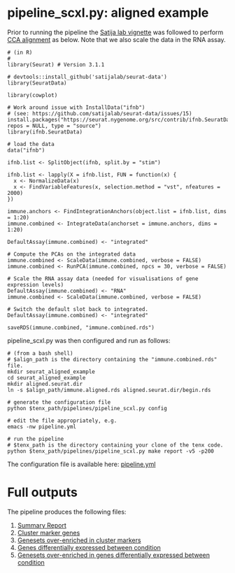 # pipeline_scxl.py: aligned example

Prior to running the pipeline the [Satija lab vignette](https://satijalab.org/seurat/v3.1/immune_alignment.html) was followed to perform [CCA alignment](https://doi.org/10.1038/nbt.4096) as below. Note that we also scale the data in the RNA assay.

```
# (in R)
#
library(Seurat) # Version 3.1.1

# devtools::install_github('satijalab/seurat-data')
library(SeuratData)

library(cowplot)

# Work around issue with InstallData("ifnb")
# (see: https://github.com/satijalab/seurat-data/issues/15)
install.packages("https://seurat.nygenome.org/src/contrib/ifnb.SeuratData_3.0.0.tar.gz", repos = NULL, type = "source")
library(ifnb.SeuratData)

# load the data
data("ifnb")

ifnb.list <- SplitObject(ifnb, split.by = "stim")

ifnb.list <- lapply(X = ifnb.list, FUN = function(x) {
  x <- NormalizeData(x)
  x <- FindVariableFeatures(x, selection.method = "vst", nfeatures = 2000)
})

immune.anchors <- FindIntegrationAnchors(object.list = ifnb.list, dims = 1:20)
immune.combined <- IntegrateData(anchorset = immune.anchors, dims = 1:20)

DefaultAssay(immune.combined) <- "integrated"

# Compute the PCAs on the integrated data
immune.combined <- ScaleData(immune.combined, verbose = FALSE)
immune.combined <- RunPCA(immune.combined, npcs = 30, verbose = FALSE)

# Scale the RNA assay data (needed for visualisations of gene expression levels)
DefaultAssay(immune.combined) <- "RNA"
immune.combined <- ScaleData(immune.combined, verbose = FALSE)

# Switch the default slot back to integrated.
DefaultAssay(immune.combined) <- "integrated"

saveRDS(immune.combined, "immune.combined.rds")
```

pipeline_scxl.py was then configured and run as follows:

```
# (from a bash shell)
# $align_path is the directory containing the "immune.combined.rds" file.
mkdir seurat_aligned_example
cd seurat_aligned_example
mkdir aligned.seurat.dir
ln -s $align_path/immune.aligned.rds aligned.seurat.dir/begin.rds

# generate the configuration file
python $tenx_path/pipelines/pipeline_scxl.py config

# edit the file appropriately, e.g.
emacs -nw pipeline.yml

# run the pipeline
# $tenx_path is the directory containing your clone of the tenx code.
python $tenx_path/pipelines/pipeline_scxl.py make report -v5 -p200
```

The configuration file is available here: [pipeline.yml](https://dl.dropbox.com/s/njp7bpzzep3ddsu/pipeline.yml)


# Full outputs

The pipeline produces the following files:

1. [Summary Report](https://dl.dropbox.com/s/xzptcbcdmy2frnd/summaryReport.pdf)
2. [Cluster marker genes](https://dl.dropbox.com/s/sa6ki9lapff5z5n/markers.summary.table.xlsx)
3. [Genesets over-enriched in cluster markers](https://dl.dropbox.com/s/egw7t9sm6yg31k7/cluster.genesets.xlsx)
4. [Genes differentially expressed between condition](https://dl.dropbox.com/s/23eowfzttnchq1x/markers.between.stim.summary.table.xlsx)
5. [Genesets over-enriched in genes differentially expressed between condition](https://dl.dropbox.com/s/hr5060a1w2t22sw/condition.genesets.xlsx)
